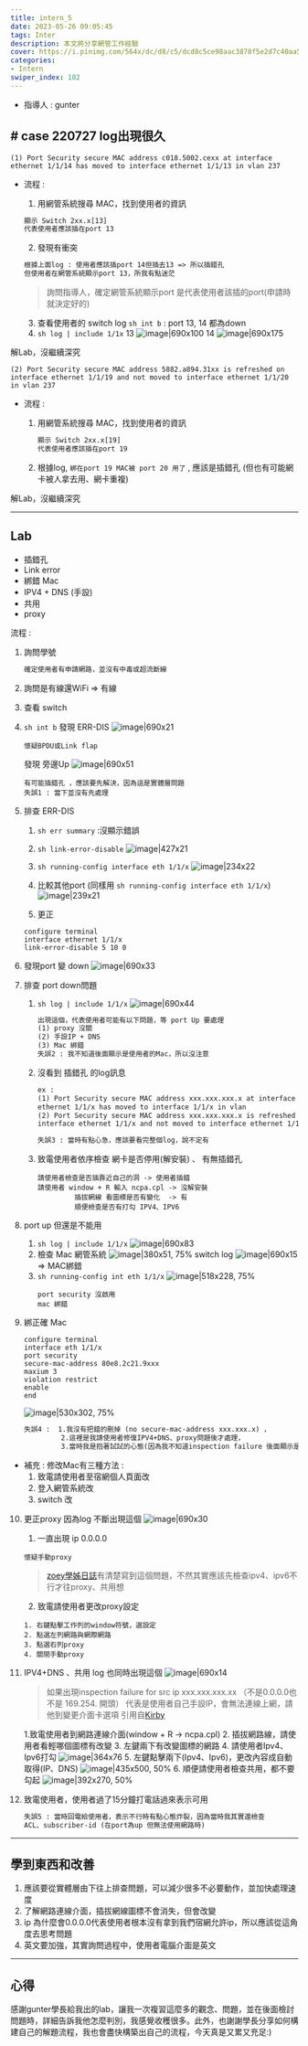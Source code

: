 ```yaml
---
title: intern_5
date: 2023-05-26 09:05:45
tags: Inter
description: 本文將分享網管工作經驗 
cover: https://i.pinimg.com/564x/dc/d8/c5/dcd8c5ce98aac3878f5e2d7c40aa5d3a.jpg
categories:
- Intern
swiper_index: 102
---
```



- 指導人 : gunter

## \# case 220727 log出現很久

``` ssh
(1) Port Security secure MAC address c018.5002.cexx at interface ethernet 1/1/14 has moved to interface ethernet 1/1/13 in vlan 237
```

- 流程 :
    1. 用網管系統搜尋 MAC，找到使用者的資訊
   
    ```txt
    顯示 Switch 2xx.x[13]
    代表使用者應該插在port 13
    ```

    2. 發現有衝突

    ```txt
    根據上面log : 使用者應該插port 14但插去13 => 所以插錯孔
    但使用者在網管系統顯示port 13，所我有點迷茫
    ```
    >詢問指導人，確定網管系統顯示port 是代表使用者該插的port(申請時就決定好的)

    3. 查看使用者的 switch log
    `sh int b` : port 13, 14 都為down
    4. `sh log | include 1/1x`
13
![image|690x100](inter-5/1.jpg)
14
![image|690x175](inter-5/2.jpg)

解Lab，沒繼續深究

```ssh
(2) Port Security secure MAC address 5882.a894.31xx is refreshed on interface ethernet 1/1/19 and not moved to interface ethernet 1/1/20 in vlan 237
```

- 流程 :
  1. 用網管系統搜尋 MAC，找到使用者的資訊
   
     ```txt
     顯示 Switch 2xx.x[19]
     代表使用者應該插在port 19
     ```
   2. 根據log, `綁在port 19 MAC被 port 20 用了` , 應該是插錯孔 (但也有可能網卡被人拿去用、網卡重複)

解Lab，沒繼續深究

---

## Lab

- 插錯孔
- Link error
- 綁錯 Mac
- IPV4 + DNS (手設)
- 共用
- proxy
  
流程 :

1. 詢問學號

    ```txt
    確定使用者有申請網路，並沒有中毒或超流斷線
    ```

2. 詢問是有線還WiFi => 有線
3. 查看 switch
4. `sh int b`
   發現 ERR-DIS 
   ![image|690x21](inter-5/3.jpg)
   ```
   懷疑BPDU或Link flap
   ```
   發現 旁邊Up
  ![image|690x51](inter-5/4.jpg)
   ```
   有可能插錯孔 ，應該要先解決，因為這是實體層問題 
   失誤1 : 當下並沒有先處理
   ```
5.  排查 ERR-DIS
    1. `sh err summary` :沒顯示錯誤
    2. `sh link-error-disable` 
   ![image|427x21](inter-5/5.jpg)
    
    3. `sh running-config interface eth 1/1/x`
    ![image|234x22](inter-5/6.jpg)
    
    4. 比較其他port  (同樣用 `sh running-config interface eth 1/1/x`)
    ![image|239x21](inter-5/7.jpg)

    5. 更正 
    ```ssh
    configure terminal
    interface ethernet 1/1/x
    link-error-disable 5 10 0
    ```
6. 發現port 變 down
   ![image|690x33](inter-5/8.jpg)

7. 排查 port down問題 
   1. `sh log | include 1/1/x`
    ![image|690x44](inter-5/9.jpg)
      ```txt
      出現這個，代表使用者可能有以下問題，等 port Up 要處理
      (1) proxy 沒關
      (2) 手設IP + DNS
      (3) Mac 綁錯
      失誤2 : 我不知道後面顯示是使用者的Mac，所以沒注意
      ```
    2. 沒看到 插錯孔 的log訊息
       ```txt
       ex : 
       (1) Port Security secure MAC address xxx.xxx.xxx.x at interface 
       ethernet 1/1/x has moved to interface 1/1/x in vlan 
       (2) Port Security secure MAC address xxx.xxx.xxx.x is refreshed on 
       interface ethernet 1/1/x and not moved to interface ethernet 1/1/x in vlan 
       
       失誤3 : 當時有點心急，應該要看完整個log，說不定有       
       ```
    3. 致電使用者依序檢查 網卡是否停用(解安裝) 、 有無插錯孔
       ```
       請使用者檢查是否插靠近自己的洞 -> 使用者插錯
       請使用者 window + R 輸入 ncpa.cpl -> 沒解安裝
                插拔網線 看圖標是否有變化  -> 有
                順便檢查是否有打勾 IPV4、IPV6
       ```
  8. port up 但還是不能用 
     1. `sh log | include 1/1/x`
     ![image|690x83](inter-5/10.jpg)
     2. 檢查 Mac
    網管系統
    ![image|380x51, 75%](inter-5/11.jpg)
    switch log
    ![image|690x15](inter-5/12.jpg)
    => MAC綁錯
     3. `sh running-config int eth 1/1/x`
       ![image|518x228, 75%](inter-5/13.jpg)
        ```
        port security 沒啟用
        mac 綁錯
        ```
9. 綁正確 Mac
    ```ssh
    configure terminal
    interface eth 1/1/x
    port security
    secure-mac-address 80e8.2c21.9xxx
    maxium 3
    violation restrict
    enable 
    end
    ```
    
    ![image|530x302, 75%](inter-5/14.jpg)
    ```txt
    失誤4 :  1.我沒有把錯的刪掉 (no secure-mac-address xxx.xxx.x) ，
             2.這裡是我請使用者修復IPV4+DNS、proxy問題後才處理，
             3.當時我是抱著試試的心態(因為我不知道inspection failure 後面顯示是正確Mac)
    ```
- 補充 : 
 修改Mac有三種方法 : 
   1. 致電請使用者至宿網個人頁面改
   2. 登入網管系統改
   3. switch 改 

10. 更正proxy 
     因為log 不斷出現這個
    ![image|690x30](inter-5/15jpg)
    1. 一直出現 ip 0.0.0.0
     ```
     懷疑手動proxy
     ```
    >[zoey學姊日誌](https://discourse.dorm.ccu.edu.tw/t/topic/410?u=ken)有清楚寫到這個問題，不然其實應該先檢查ipv4、ipv6不行才往proxy、共用想

    2. 致電請使用者更改proxy設定
    ```
    1. 右鍵點擊工作列的window符號，選設定
    2. 點選左列網路與網際網路
    3. 點選右列proxy
    4. 關閉手動proxy
    ```
11. IPV4+DNS 、共用
  log 也同時出現這個
![image|690x14](inter-5/16.jpg)

    >如果出現inspection failure for src ip xxx.xxx.xxx.xx
（不是0.0.0.0也不是 169.254. 開頭）
代表是使用者自己手設IP，會無法連線上網，請他到變更介面卡選項
 引用自[Kirby](https://discourse.dorm.ccu.edu.tw/t/topic/609?u=ken)

    1.致電使用者到網路連線介面(window + R -> ncpa.cpl)
    2. 插拔網路線，請使用者看輕哪個圖標有改變
    3. 左鍵兩下有改變圖標的網路
    4. 請使用者Ipv4、Ipv6打勾
      ![image|364x76](inter-5/17.jpg)
    5. 左鍵點擊兩下(Ipv4、Ipv6)，更改內容成自動取得(IP、DNS)
   ![image|435x500, 50%](inter-5/18.jpg)
    6. 順便請使用者檢查共用，都不要勾起
    ![image|392x270, 50%](inter-5/19.jpg)

1.  致電使用者，使用者過了15分鐘打電話過來表示可用
    ```txt
    失誤5 : 當時回電給使用者，表示不行時有點心態炸裂，因為當時我其實還檢查 
    ACL、subscriber-id (在port為up 但無法使用網路時)
    ```

---
## 學到東西和改善
1. 應該要從實體層由下往上排查問題，可以減少很多不必要動作，並加快處理速度
2. 了解網路連線介面，插拔網線圖標不會消失，但會改變
3. ip 為什麼會0.0.0.0代表使用者根本沒有拿到我們宿網允許ip，所以應該從這角度去思考問題
4. 英文要加強，其實詢問過程中，使用者電腦介面是英文

---
## 心得
感謝gunter學長給我出的lab，讓我一次複習這麼多的觀念、問題，並在後面檢討問題時，詳細告訴我他怎麼判別，我感覺收穫很多。此外，也謝謝學長分享如何構建自己的解題流程，我也會盡快構築出自己的流程，今天真是又累又充足:)